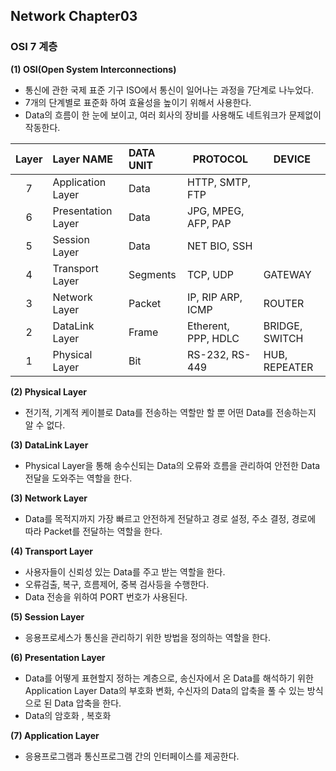 ## Network Chapter03
### OSI 7 계층 
**(1) OSI(Open System Interconnections)**
 - 통신에 관한 국제 표준 기구 ISO에서 통신이 일어나는 과정을 7단계로 나누었다.
 - 7개의 단계별로 표준화 하여 효율성을 높이기 위해서 사용한다. 
 - Data의 흐름이 한 눈에 보이고, 여러 회사의 장비를 사용해도 네트워크가 문제없이 작동한다.   
 
 |Layer|Layer NAME|DATA UNIT|PROTOCOL|DEVICE|
 |:----:|:------|:----|------|----------|
 |7|Application Layer|Data|HTTP, SMTP, FTP|
 |6|Presentation Layer|Data|JPG, MPEG, AFP, PAP|
 |5|Session Layer|Data|NET BIO, SSH|
 |4|Transport Layer|Segments|TCP, UDP|GATEWAY|
 |3|Network Layer|Packet|IP, RIP ARP, ICMP| ROUTER|
 |2|DataLink Layer| Frame|Etherent, PPP, HDLC|BRIDGE, SWITCH|
 |1|Physical Layer | Bit|RS-232, RS-449|HUB, REPEATER|
 
 
**(2) Physical Layer**
- 전기적, 기계적 케이블로 Data를 전송하는 역할만 할 뿐 어떤 Data를 전송하는지 알 수 없다. 

**(3) DataLink Layer**
- Physical Layer을 통해 송수신되는 Data의 오류와 흐름을 관리하여 안전한 Data 전달을 도와주는 역할을 한다. 

**(3) Network Layer**
- Data를 목적지까지 가장 빠르고 안전하게 전달하고 경로 설정, 주소 결정, 경로에 따라 Packet를 전달하는 역할을 한다. 

**(4) Transport Layer** 
- 사용자들이 신뢰성 있는 Data를 주고 받는 역할을 한다. 
- 오류검출, 복구, 흐름제어, 중복 검사등을 수행한다. 
- Data 전송을 위하여 PORT 번호가 사용된다. 

**(5) Session Layer** 
- 응용프로세스가 통신을 관리하기 위한 방법을 정의하는 역할을 한다.

**(6) Presentation Layer** 
- Data를 어떻게 표현할지 정하는 계층으로, 송신자에서 온 Data를 해석하기 위한 Application Layer Data의 부호화 변화, 수신자의 Data의 압축을 풀 수 있는 방식으로 된  Data 압축을 한다. 
- Data의 암호화 , 복호화 
 
**(7) Application Layer**
- 응용프로그램과 통신프로그램 간의 인터페이스를 제공한다. 

